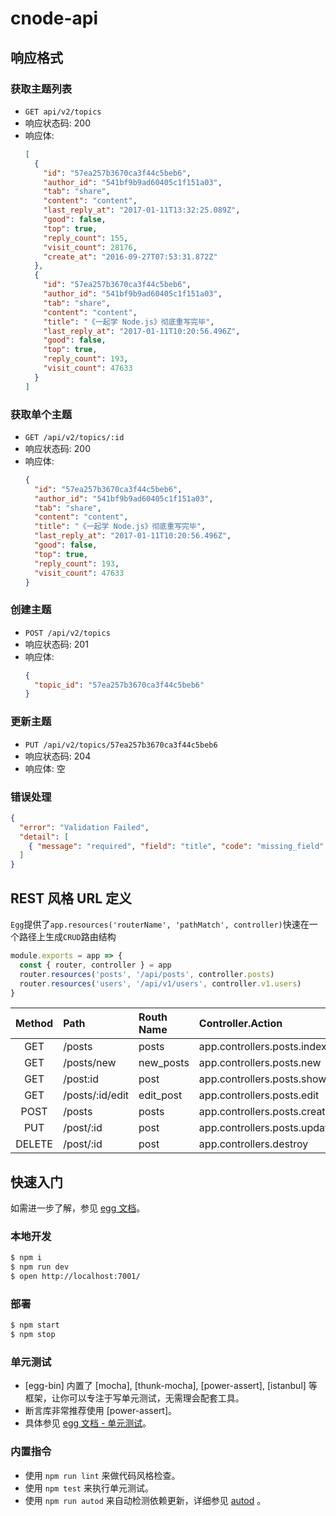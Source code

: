 # cnode-api

## 响应格式

### 获取主题列表

- `GET api/v2/topics`
- 响应状态码: 200
- 响应体:
  ```json
  [
    {
      "id": "57ea257b3670ca3f44c5beb6",
      "author_id": "541bf9b9ad60405c1f151a03",
      "tab": "share",
      "content": "content",
      "last_reply_at": "2017-01-11T13:32:25.089Z",
      "good": false,
      "top": true,
      "reply_count": 155,
      "visit_count": 28176,
      "create_at": "2016-09-27T07:53:31.872Z"
    },
    {
      "id": "57ea257b3670ca3f44c5beb6",
      "author_id": "541bf9b9ad60405c1f151a03",
      "tab": "share",
      "content": "content",
      "title": "《一起学 Node.js》彻底重写完毕",
      "last_reply_at": "2017-01-11T10:20:56.496Z",
      "good": false,
      "top": true,
      "reply_count": 193,
      "visit_count": 47633
    }
  ]
  ```

### 获取单个主题

- `GET /api/v2/topics/:id`
- 响应状态码: 200
- 响应体:
  ```json
  {
    "id": "57ea257b3670ca3f44c5beb6",
    "author_id": "541bf9b9ad60405c1f151a03",
    "tab": "share",
    "content": "content",
    "title": "《一起学 Node.js》彻底重写完毕",
    "last_reply_at": "2017-01-11T10:20:56.496Z",
    "good": false,
    "top": true,
    "reply_count": 193,
    "visit_count": 47633
  }
  ```

### 创建主题

- `POST /api/v2/topics`
- 响应状态码: 201
- 响应体:
  ```json
  {
    "topic_id": "57ea257b3670ca3f44c5beb6"
  }
  ```

### 更新主题

- `PUT /api/v2/topics/57ea257b3670ca3f44c5beb6`
- 响应状态码: 204
- 响应体: 空

### 错误处理

```json
{
  "error": "Validation Failed",
  "detail": [
    { "message": "required", "field": "title", "code": "missing_field" }
  ]
}
```

## REST 风格 URL 定义

`Egg`提供了`app.resources('routerName', 'pathMatch', controller)`快速在一个路径上生成`CRUD`路由结构

```js
module.exports = app => {
  const { router, controller } = app
  router.resources('posts', '/api/posts', controller.posts)
  router.resources('users', '/api/v1/users', controller.v1.users)
}
```

| Method | Path            | Routh Name | Controller.Action            |
| :----: | :-------------- | :--------- | :--------------------------- |
|  GET   | /posts          | posts      | app.controllers.posts.index  |
|  GET   | /posts/new      | new_posts  | app.controllers.posts.new    |
|  GET   | /post:id        | post       | app.controllers.posts.show   |
|  GET   | /posts/:id/edit | edit_post  | app.controllers.posts.edit   |
|  POST  | /posts          | posts      | app.controllers.posts.create |
|  PUT   | /post/:id       | post       | app.controllers.posts.update |
| DELETE | /post/:id       | post       | app.controllers.destroy      |

## 快速入门

<!-- 在此次添加使用文档 -->

如需进一步了解，参见 [egg 文档][egg]。

### 本地开发

```bash
$ npm i
$ npm run dev
$ open http://localhost:7001/
```

### 部署

```bash
$ npm start
$ npm stop
```

### 单元测试

- [egg-bin] 内置了 [mocha], [thunk-mocha], [power-assert], [istanbul] 等框架，让你可以专注于写单元测试，无需理会配套工具。
- 断言库非常推荐使用 [power-assert]。
- 具体参见 [egg 文档 - 单元测试](https://eggjs.org/zh-cn/core/unittest)。

### 内置指令

- 使用 `npm run lint` 来做代码风格检查。
- 使用 `npm test` 来执行单元测试。
- 使用 `npm run autod` 来自动检测依赖更新，详细参见 [autod](https://www.npmjs.com/package/autod) 。

[egg]: https://eggjs.org
